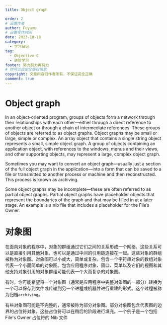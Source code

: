 ```yaml
---
title: Object graph

order: 2
# 设置作者
author: Fuyuyu
# 设置写作时间
date: 2023-10-18
category:
  - 学习日记
tag:
  - Objective-C
  - 进阶学习
footer: 努力努力再努力
# 你可以自定义版权信息
copyright: 文章内容归作者所有，不保证完全正确
comment: true
---
```

# Object graph
In an object-oriented program, groups of objects form a network through their relationships with each other—either through a direct reference to another object or through a chain of intermediate references. These groups of objects are referred to as object graphs. Object graphs may be small or large, simple or complex. An array object that contains a single string object represents a small, simple object graph. A group of objects containing an application object, with references to the windows, menus and their views, and other supporting objects, may represent a large, complex object graph.

Sometimes you may want to convert an object graph—usually just a section of the full object graph in the application—into a form that can be saved to a file or transmitted to another process or machine and then reconstructed. This process is known as archiving.

Some object graphs may be incomplete—these are often referred to as partial object graphs. Partial object graphs have placeholder objects that represent the boundaries of the graph and that may be filled in at a later stage. An example is a nib file that includes a placeholder for the File’s Owner.

# 对象图

在面向对象的程序中，对象的群组通过它们之间的关系形成一个网络，这些关系可以是直接引用其他对象，也可以是通过中间的引用链连接在一起。这些对象的群组被称为对象图。对象图可以小或大，简单或复杂。包含一个字符串对象的数组对象代表一个小而简单的对象图。包含应用程序对象、窗口、菜单以及它们的视图和其他支持对象引用的对象群组可能代表一个大而复杂的对象图。

有时，你可能希望将一个对象图（通常是应用程序中完整对象图的一部分）转换为一个可以保存到文件或传输到另一个进程或机器并进行重建的形式。这个过程被称为归档`archiving`。

有些对象图可能是不完整的，通常被称为部分对象图。部分对象图包含代表图的边界的占位符对象，这些占位符可以在稍后的阶段进行填充。一个例子是一个包括 File's Owner 占位符的 Nib 文件